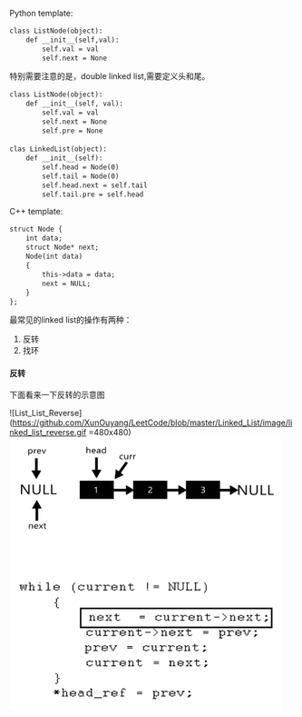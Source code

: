 Python template:
```
class ListNode(object):
    def __init__(self,val):
        self.val = val
        self.next = None
```
特别需要注意的是，double linked list,需要定义头和尾。
```
class ListNode(object):
    def __init__(self, val):
        self.val = val
        self.next = None
        self.pre = None
        
clas LinkedList(object):
    def __init__(self):
        self.head = Node(0)
        self.tail = Node(0)
        self.head.next = self.tail
        self.tail.pre = self.head
```
C++ template:
```
struct Node { 
    int data; 
    struct Node* next; 
    Node(int data) 
    { 
        this->data = data; 
        next = NULL; 
    } 
}; 
```

最常见的linked list的操作有两种：
1. 反转
2. 找环

#### 反转
下面看来一下反转的示意图

![List_List_Reverse](https://github.com/XunOuyang/LeetCode/blob/master/Linked_List/image/linked_list_reverse.gif =480x480)
<img src="https://github.com/XunOuyang/LeetCode/blob/master/Linked_List/image/linked_list_reverse.gif" width="480" height="480">

